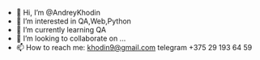 - 👋 Hi, I’m @AndreyKhodin
- 👀 I’m interested in QA,Web,Python
- 🌱 I’m currently learning QA
- 💞️ I’m looking to collaborate on ...
- 📫 How to reach me: khodin9@gmail.com telegram +375 29 193 64 59

<!---
AndreyKhodin/AndreyKhodin is a ✨ special ✨ repository because its `README.md` (this file) appears on your GitHub profile.
You can click the Preview link to take a look at your changes.
--->
